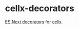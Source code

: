 cellx-decorators
================

[ES.Next decorators](https://github.com/wycats/javascript-decorators) for [cellx](https://github.com/Riim/cellx).
